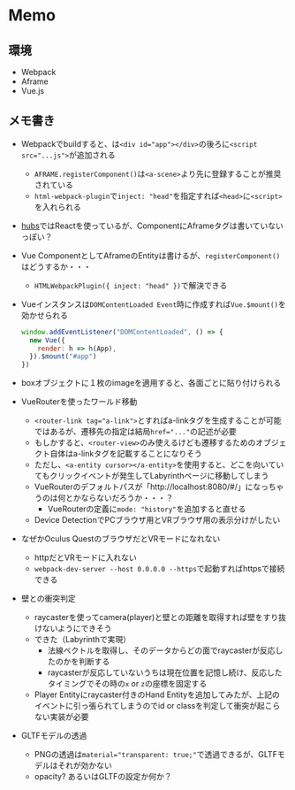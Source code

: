 # Memo

## 環境

- Webpack
- Aframe
- Vue.js

## メモ書き

- Webpackでbuildすると、は`<div id="app"></div>`の後ろに`<script src="...js">`が追加される
  - `AFRAME.registerComponent()`は`<a-scene>`より先に登録することが推奨されている
  - `html-webpack-plugin`で`inject: "head"`を指定すれば`<head>`に`<script>`を入れられる

- [hubs](https://github.com/mozilla/hubs)ではReactを使っているが、ComponentにAframeタグは書いていないっぽい？

- Vue ComponentとしてAframeのEntityは書けるが、`registerComponent()`はどうするか・・・
  - `HTMLWebpackPlugin({ inject: "head" })`で解決できる

- Vueインスタンスは`DOMContentLoaded Event`時に作成すれば`Vue.$mount()`を効かせられる
    ```javascript
    window.addEventListener("DOMContentLoaded", () => {
      new Vue({
        render: h => h(App),
      }).$mount("#app")
    })
    ```

- boxオブジェクトに１枚のimageを適用すると、各面ごとに貼り付けられる

- VueRouterを使ったワールド移動
  - `<router-link tag="a-link">`とすればa-linkタグを生成することが可能ではあるが、遷移先の指定は結局`href="..."`の記述が必要
  - もしかすると、`<router-view>`のみ使えるけども遷移するためのオブジェクト自体はa-linkタグを記載することになりそう
  - ただし、`<a-entity cursor></a-entity>`を使用すると、どこを向いていてもクリックイベントが発生してLabyrinthページに移動してしまう
  - VueRouterのデフォルトパスが「http://localhost:8080/#/」になっちゃうのは何とかならないだろうか・・・？
    - VueRouterの定義に`mode: "history"`を追加すると直せる
  - Device DetectionでPCブラウザ用とVRブラウザ用の表示分けがしたい

- なぜかOculus QuestのブラウザだとVRモードになれない
  - httpだとVRモードに入れない
  - `webpack-dev-server --host 0.0.0.0 --https`で起動すればhttpsで接続できる

- 壁との衝突判定
  - raycasterを使ってcamera(player)と壁との距離を取得すれば壁をすり抜けないようにできそう
  - できた（Labyrinthで実現）
    - 法線ベクトルを取得し、そのデータからどの面でraycasterが反応したのかを判断する
    - raycasterが反応していないうちは現在位置を記憶し続け、反応したタイミングでその時の`x` or `z`の座標を固定する
  - Player Entityにraycaster付きのHand Entityを追加してみたが、上記のイベントに引っ張られてしまうのでid or classを判定して衝突が起こらない実装が必要

- GLTFモデルの透過
  - PNGの透過は`material="transparent: true;"`で透過できるが、GLTFモデルはそれが効かない
  - opacity? あるいはGLTFの設定か何か？
